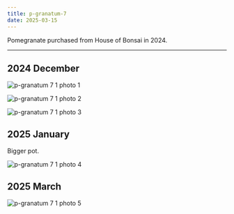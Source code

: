 ```yaml
---
title: p-granatum-7
date: 2025-03-15
---
```


Pomegranate purchased from House of Bonsai in 2024.

---
## 2024 December

![p-granatum 7 1 photo 1](/images/grow-logs/p-granatum-7-photo-1.jpg)

![p-granatum 7 1 photo 2](/images/grow-logs/p-granatum-7-photo-2.jpg)

![p-granatum 7 1 photo 3](/images/grow-logs/p-granatum-7-photo-3.jpg)

## 2025 January

Bigger pot.

![p-granatum 7 1 photo 4](/images/grow-logs/p-granatum-7-photo-4.jpg)

## 2025 March

![p-granatum 7 1 photo 5](/images/grow-logs/p-granatum-7-photo-5.jpg)
